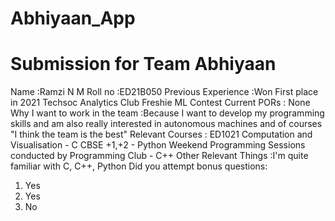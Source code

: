# Abhiyaan_App

Submission for Team Abhiyaan
=====================================

Name                            :Ramzi N M
Roll no                         :ED21B050
Previous Experience             :Won First place in 2021 Techsoc Analytics Club Freshie  ML Contest
Current PORs                    : None
Why I want to work in the team  :Because I want to develop my programming skills and 
                                 am also really interested in autonomous machines and of courses "I think the team is the best"
Relevant Courses                : ED1021 Computation and Visualisation - C 
                                  CBSE +1,+2 - Python
                                  Weekend Programming Sessions conducted by Programming Club - C++
Other Relevant Things           :I'm quite familiar with C, C++, Python
Did you attempt bonus questions:
1. Yes
2. Yes
3. No
